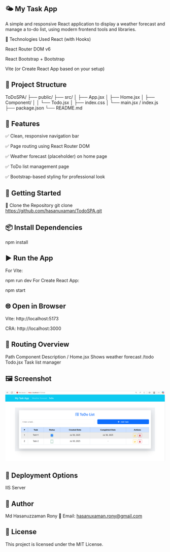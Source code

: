 
## 🌤️ My Task App
A simple and responsive React application to display a weather forecast and manage a to-do list, using modern frontend tools and libraries.

🔧 Technologies Used
React (with Hooks)

React Router DOM v6

React Bootstrap + Bootstrap

Vite (or Create React App based on your setup)

## 📂 Project Structure

ToDoSPA/
├── public/
├── src/
│   ├── App.jsx
│   ├── Home.jsx
│   ├── Component/
│   │   └── Todo.jsx
│   ├── index.css
│   └── main.jsx / index.js
├── package.json
└── README.md
## 🚀 Features
✅ Clean, responsive navigation bar

✅ Page routing using React Router DOM

✅ Weather forecast (placeholder) on home page

✅ ToDo list management page

✅ Bootstrap-based styling for professional look

## 🧩 Getting Started
📁 Clone the Repository
git clone https://github.com/hasanuxaman/TodoSPA.git

## 📦 Install Dependencies

npm install
## ▶️ Run the App
For Vite:

npm run dev
For Create React App:

npm start
## 🌐 Open in Browser
Vite: http://localhost:5173

CRA: http://localhost:3000

## 🔄 Routing Overview
Path	Component	Description
/	Home.jsx	Shows weather forecast
/todo	Todo.jsx	Task list manager

## 🖼️ Screenshot
![App Screenshot](./screenshot.png)
## 🚀 Deployment Options
IIS Server



## 👤 Author
Md Hasanuzzaman Rony
📧 Email: hasanuxaman.rony@gmail.com

## 📄 License
This project is licensed under the MIT License.
